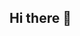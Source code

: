 ## Hi there 👋

<!--
**Mell-mel/Mell-mel** is a ✨ _special_ ✨ repository because its `README.md` (this file) appears on your GitHub profile.


## About Me 😄

Hi, I'm Mel! I'm a beginner on Data/IT area. My aim on this journey is to develop myself in web development, automation, and data analysis. I'm always excited to learn new technologies and collaborate on exciting projects.


- 🌱 I’m currently exploring **Machine Learning** and **Data Analytics**.
- 🤝 I’m looking to collaborate on **open-source projects** and **innovative web applications**.
- 💬 Ask me about **Python**, **SQL**. 
- 📫 How to reach me:
- ⚡ Fun fact: I can solve a Rubik's cube in under a minute!




## 🛠️ Tools I Use

<p align="left">
<img src="https://cdn.jsdelivr.net/gh/devicons/devicon/icons/python/python-original.svg" alt="python" width="30" height="30"/>
<img src="https://cdn.jsdelivr.net/gh/devicons/devicon/icons/git/git-original.svg" alt="git" width="30" height="30"/>
<img src="https://cdn.jsdelivr.net/gh/devicons/devicon/icons/github/github-original-wordmark.svg" alt="github" width="30" height="30"/>
<img src="https://cdn.jsdelivr.net/gh/devicons/devicon/icons/mysql/mysql-original-wordmark.svg" alt="mysql" width="30" height="30"/>


.
